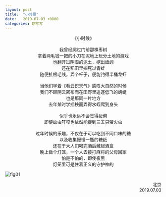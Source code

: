 ```yaml
---
layout: post
title:  "小时候"
date:   2019-07-03 +0800
categories: 瞎写写
---
```




<p align='center'>
《小时候》<br/>
<br/>
我曾经爬过门前那棵枣树<br/>
拿着两毛钱一把的小刀在泥地上玩分土地的游戏<br/>
也翻开过阴湿的泥土，挖出蚯蚓<br/>
还在稻田里摔死过青蛙<br/>
随便扯根毛线，弄个杆子，便能钓得半桶龙虾<br/>
<br/>
当他们学着《看云识天气》感叹大自然的时候<br/>
我们不顾阴云密布而在田野里追逐低飞的蜻蜓<br/>
也是那同一片地方<br/>
去年某时学插秧而弄得水蛭爬到身头<br/>
<br/>
似乎也永远不会觉得疲倦<br/>
即便蚊虫叮咬也依然能捉到三五只萤火虫<br/>
<br/>
过年时候的乐趣，不仅在于可以吃到不同口味的糖<br/>
以及收集慢慢一瓶的糖纸<br/>
还在于大人们喝完酒后藏起酒盒<br/>
晚上做个灯笼，一个人去接打麻将的父母回家<br/>
怕是不怕的，即使夜黑<br/>
灯笼里可是住着正义的守护神的<br/>
</p>


![fig01](https://forest-pic.oss-cn-beijing.aliyuncs.com/20200527103559.png)



<p align='right'>
    北京<br>
    2019.07.03
</p>

